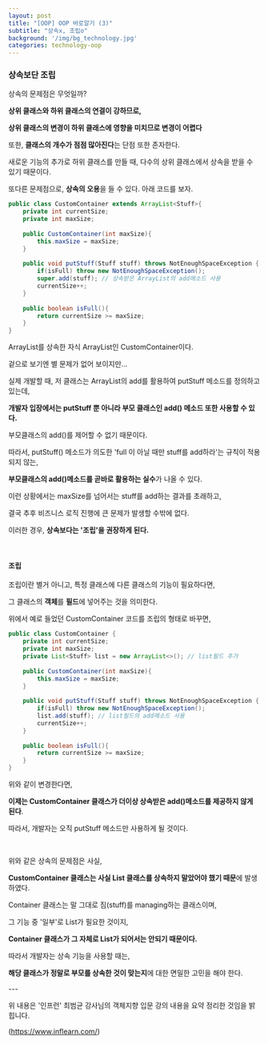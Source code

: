 ```yaml
---
layout: post
title: "[OOP] OOP 바로알기 (3)"
subtitle: "상속x, 조립o"
background: '/img/bg_technology.jpg'
categories: technology-oop
---
```


### 상속보단 조립

상속의 문제점은 무엇일까?

**상위 클래스와 하위 클래스의 연결이 강하므로,**

**상위 클래스의 변경이 하위 클래스에 영향을 미치므로 변경이 어렵다**

또한, **클래스의 개수가 점점 많아진다**는 단점 또한 존자한다.

새로운 기능의 추가로 하위 클래스를 만들 때, 다수의 상위 클래스에서 상속을 받을 수 있기 때문이다.

또다른 문제점으로, **상속의 오용**을 들 수 있다. 아래 코드를 보자.

```java
public class CustomContainer extends ArrayList<Stuff>{
    private int currentSize;
    private int maxSize;
    
    public CustomContainer(int maxSize){
        this.maxSize = maxSize;
    }
    
    public void putStuff(Stuff stuff) throws NotEnoughSpaceException {
        if(isFull) throw new NotEnoughSpaceException();
        super.add(stuff); // 상속받은 ArrayList의 add메소드 사용
        currentSize++;
    }
    
    public boolean isFull(){
        return currentSize >= maxSize;
    }  
}
```

ArrayList를 상속한 자식 ArrayList인 CustomContainer이다.

겉으로 보기엔 별 문제가 없어 보이지만...

실제 개발할 때, 저 클래스는 ArrayList의 add를 활용하여 putStuff 메소드를 정의하고 있는데,

**개발자 입장에서는 putStuff 뿐 아니라 부모 클래스인 add() 메소드 또한 사용할 수 있다.**

부모클래스의 add()를 제어할 수 없기 때문이다.

따라서, putStuff() 메소드가 의도한 'full 이 아닐 때만 stuff를 add하라'는 규칙이 적용되지 않는,

**부모클래스의 add()메소드를 곧바로 활용하는 실수**가 나올 수 있다.

이런 상황에서는 maxSize를 넘어서는 stuff를 add하는 결과를 초래하고,

결국 추후 비즈니스 로직 진행에 큰 문제가 발생할 수밖에 없다.

이러한 경우, **상속보다는 '조립'을 권장하게 된다.**

<br/>

#### 조립

조립이란 별거 아니고, 특정 클래스에 다른 클래스의 기능이 필요하다면,

그 클래스의 **객체**를 **필드**에 넣어주는 것을 의미한다.

위에서 예로 들었던 CustomContainer 코드를 조립의 형태로 바꾸면,

```java
public class CustomContainer {
    private int currentSize;
    private int maxSize;
    private List<Stuff> list = new ArrayList<>(); // list필드 추가
    
    public CustomContainer(int maxSize){
        this.maxSize = maxSize;
    }
    
    public void putStuff(Stuff stuff) throws NotEnoughSpaceException {
        if(isFull) throw new NotEnoughSpaceException();
        list.add(stuff); // list필드의 add메소드 사용
        currentSize++;
    }
    
    public boolean isFull(){
        return currentSize >= maxSize;
    }  
}
```

위와 같이 변경한다면,

**이제는 CustomContainer 클래스가 더이상 상속받은 add()메소드를 제공하지 않게 된다**.

따라서, 개발자는 오직 putStuff 메소드만 사용하게 될 것이다.

<br/>

위와 같은 상속의 문제점은 사실, 

**CustomContainer 클래스는 사실 List 클래스를 상속하지 말았어야 했기 때문**에 발생하였다.

Container 클래스는 말 그대로 짐(stuff)를 managing하는 클래스이며,

그 기능 중 '일부'로 List가 필요한 것이지,

**Container 클래스가 그 자체로 List가 되어서는 안되기 때문이다.**

따라서 개발자는 상속 기능을 사용할 때는,

**해당 클래스가 정말로 부모를 상속한 것이 맞는지**에 대한 면밀한 고민을 해야 한다.

\---

위 내용은 '인프런' 최범균 강사님의 객체지향 입문 강의 내용을 요약 정리한 것임을 밝힙니다.

(https://www.inflearn.com/)



